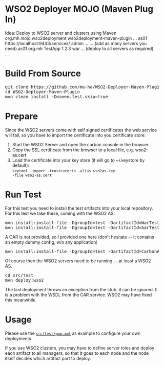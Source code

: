 WSO2 Deployer MOJO (Maven Plug In)
==================================
Idea: Deploy to WSO2 server and clusters using Maven
    <build>
      <plugins>
        <plugin>
          <groupId>org.mh.mojo.wso2deployment</groupId>
          <artifactId>wso2deployment-maven-plugin</artifactId>
          ...
          <configuration>
            <environment>
              <serverconfig>
                <serverId>as01</serverId>
                <serverUrl>https://localhost:9443/services/</serverUrl>
                <adminUser>admin</adminUser>
                <adminPassword>...</adminPassword>
              </serverconfig>
              ... (add as many servers you need)
            </environment>
            <deployments>
              <deployment>
                <serverId>as01</serverId>
                <groupId>org.mh</groupId>
                <artifactId>TestApp</artifactId>
                <version>1.2.3</version>
                <artifactType>war</artifactType>
              </deployment>
              ... (deploy to all servers as required) 
            </deployments>
          </configuration>			
        </plugin>
        ...
      </plugins>
    </build>

Build From Source
=================
<pre>
git clone https://github.com/ma-ha/WSO2-Deployer-Maven-Plugin.git
cd WSO2-Deployer-Maven-Plugin
mvn clean install -Dmaven.test.skip=true
</pre>

Prepare
=======
Since the WSO2 servers come with self signed certificates the web service will fail, so you have to import the certificate into you certificate store:

1. Start the WSO2 Server and open the carbon console in the browser.
2. Copy the SSL certificate from the browser to a local file, e.g. wso2-as.cert
3. Load the certificate into your key store (it will go to ~/.keystore by default):<br><code>keytool -import -trustcacerts -alias wso2as-key -file wso2-as.cert</code>

Run Test
========
For this test you need to install the test artifacts into your local repository. For this test we take these, coming with the WSO2 AS:
<pre>
mvn install:install-file -DgroupId=test -DartifactId=WarTest -Dversion=1.0.0 -Dpackaging=war -Dfile=/<path-to-wso2as>/wso2as-5.2.0/repository/deployment/server/webapps/example.war
mvn install:install-file -DgroupId=test -DartifactId=AarTest -Dversion=1.0.0 -Dpackaging=aar -Dfile=/<path-to-wso2as>/wso2as-5.2.0/repository/deployment/server/axis2services/HelloWorld.aar
</pre>
A CAR is not provided, so I provided one here (don't hesitate -- it contains an empty dummy config, w/o any application)
<pre>
mvn install:install-file -DgroupId=test -DartifactId=CarbonAppTest -Dversion=1.0.0 -Dpackaging=car -Dfile=CarbonAppTest.car
</pre>
Of course then the WSO2 servers need to be running -- at least a WSO2 AS.
<pre>
cd src/test
mvn deploy:wso2
</pre>
The last deployment throws an exception from the stub, it can be ignored. It is a problem with the WSDL from the CAR service. 
WSO2 may have fixed this meanwhile.

Usage
=====
Please use the <code><a href="https://github.com/ma-ha/WSO2-Deployer-Maven-Plugin/blob/master/src/test/pom.xml">src/test/pom.xml</a></code> as example 
to configure your own deployments.

If you use WSO2 clusters, you may have to define server roles and deploy each artifact to all managers, 
so that it goes to each node and the node itself decides which artifact part to deploy.  